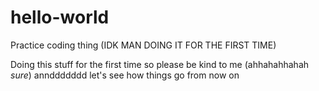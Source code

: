 # hello-world
Practice coding thing (IDK MAN DOING IT FOR THE FIRST TIME)

Doing this stuff for the first time so please be kind to me (ahhahahhahah *sure*) annddddddd let's see how things go from now on
